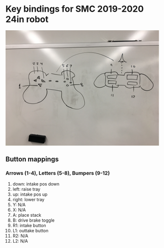 # Key bindings for SMC 2019-2020 24in robot
![Controller](https://raw.githubusercontent.com/smcrobotics/competition_bot_15_inch/master/docs/controller.JPG)

## Button mappings
### Arrows (1-4), Letters (5-8), Bumpers (9-12)
1. down: intake pos down
1. left: raise tray
1. up: intake pos up
1. right: lower tray
1. Y: N/A
1. X: N/A
1. A: place stack
1. B: drive brake toggle
1. R1: intake button 
1. L1: outtake button
1. R2: N/A
1. L2: N/A
